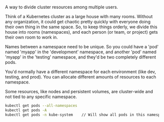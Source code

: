 A way to divide cluster resources among multiple users. 

Think of a Kubernetes cluster as a large house with many rooms. Without any organization, it could get chaotic pretty quickly with everyone doing their own thing in the same space. So, to keep things orderly, we divide this house into rooms (namespaces), and each person (or team, or project) gets their own room to work in.

Names between a namespace need to be unique. So you could have a 'pod' named 'myapp' in the 'development' namespace, and another 'pod' named 'myapp' in the 'testing' namespace, and they'd be two completely different pods.

You'd normally have a different namespace for each environment (like dev, testing, and prod). You can allocate different amounts of resources to each namespace.

Some resources, like nodes and persistent volumes, are cluster-wide and not tied to any specific namespace.

```bash
kubectl get pods --all-namespaces
kubectl get pods -A
kubectl get pods -n kube-system    // Will show all pods in this namespace
```